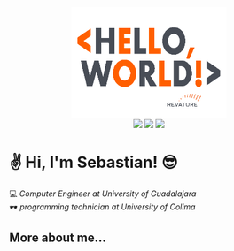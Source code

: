 <p align="center">
  <img width="280" height="200" src="./assets/gif/hello_world.gif">
  <br>
  <a href="mailto:sebastian.ochoa0512@gmail.com"><img src="https://img.shields.io/badge/Gmail-D14836?style=for-the-badge&logo=gmail&logoColor=white" /></a>
  <a href="https://t.me/SaboHiriart"><img src="https://img.shields.io/badge/Telegram-2CA5E0?style=for-the-badge&logo=telegram&logoColor=white" /></a>
  <a href="https://www.linkedin.com/in/shiriart"><img src="https://img.shields.io/badge/LinkedIn-0077B5?style=for-the-badge&logo=linkedin&logoColor=white" /></a>  
</p>

# :v: Hi, I'm Sebastian! :sunglasses:

:computer: _Computer Engineer at University of Guadalajara_  
:dark_sunglasses: _programming technician at University of Colima_  

## More about me...
